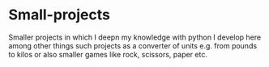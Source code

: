 # Small-projects
Smaller projects in which I deepn my knowledge with python
I develop here among other things such projects as a converter of units e.g. from pounds to kilos or also 
smaller games like rock, scissors, paper etc.
